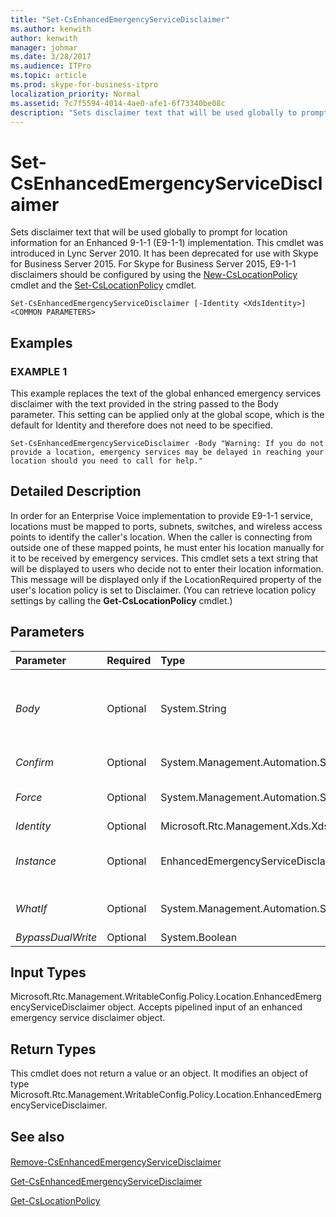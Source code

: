 ```yaml
---
title: "Set-CsEnhancedEmergencyServiceDisclaimer"
ms.author: kenwith
author: kenwith
manager: johmar
ms.date: 3/28/2017
ms.audience: ITPro
ms.topic: article
ms.prod: skype-for-business-itpro
localization_priority: Normal
ms.assetid: 7c7f5594-4014-4ae0-afe1-6f73340be08c
description: "Sets disclaimer text that will be used globally to prompt for location information for an Enhanced 9-1-1 (E9-1-1) implementation. This cmdlet was introduced in Lync Server 2010. It has been deprecated for use with Skype for Business Server 2015. For Skype for Business Server 2015, E9-1-1 disclaimers should be configured by using the New-CsLocationPolicy cmdlet and the Set-CsLocationPolicy cmdlet."
---
```


# Set-CsEnhancedEmergencyServiceDisclaimer
 
Sets disclaimer text that will be used globally to prompt for location information for an Enhanced 9-1-1 (E9-1-1) implementation. This cmdlet was introduced in Lync Server 2010. It has been deprecated for use with Skype for Business Server 2015. For Skype for Business Server 2015, E9-1-1 disclaimers should be configured by using the [New-CsLocationPolicy](new-cslocationpolicy.md) cmdlet and the [Set-CsLocationPolicy](set-cslocationpolicy.md) cmdlet.
  
```
Set-CsEnhancedEmergencyServiceDisclaimer [-Identity <XdsIdentity>] <COMMON PARAMETERS>

```

## Examples

### EXAMPLE 1

This example replaces the text of the global enhanced emergency services disclaimer with the text provided in the string passed to the Body parameter. This setting can be applied only at the global scope, which is the default for Identity and therefore does not need to be specified.
  
```
Set-CsEnhancedEmergencyServiceDisclaimer -Body "Warning: If you do not provide a location, emergency services may be delayed in reaching your location should you need to call for help."
```

## Detailed Description

In order for an Enterprise Voice implementation to provide E9-1-1 service, locations must be mapped to ports, subnets, switches, and wireless access points to identify the caller's location. When the caller is connecting from outside one of these mapped points, he must enter his location manually for it to be received by emergency services. This cmdlet sets a text string that will be displayed to users who decide not to enter their location information. This message will be displayed only if the LocationRequired property of the user's location policy is set to Disclaimer. (You can retrieve location policy settings by calling the **Get-CsLocationPolicy** cmdlet.)
  
## Parameters

|**Parameter**|**Required**|**Type**|**Description**|
|:-----|:-----|:-----|:-----|
| _Body_ <br/> |Optional  <br/> |System.String  <br/> |A string containing information that will be displayed to users who are connected from locations that cannot be resolved by the location mapping (wiremap) who choose not to enter their location manually.  <br/> |
| _Confirm_ <br/> |Optional  <br/> |System.Management.Automation.SwitchParameter  <br/> |Prompts you for confirmation before executing the command.  <br/> |
| _Force_ <br/> |Optional  <br/> |System.Management.Automation.SwitchParameter  <br/> |Suppresses any confirmation prompts that would otherwise be displayed before making changes.  <br/> |
| _Identity_ <br/> |Optional  <br/> |Microsoft.Rtc.Management.Xds.XdsIdentity  <br/> |This will always be Global.  <br/> |
| _Instance_ <br/> |Optional  <br/> |EnhancedEmergencyServiceDisclaimer  <br/> |A reference to an enhanced emergency service disclaimer object. Must be of type EnhancedEmergencyServiceDisclaimer.  <br/> |
| _WhatIf_ <br/> |Optional  <br/> |System.Management.Automation.SwitchParameter  <br/> |Describes what would happen if you executed the command without actually executing the command.  <br/> |
| _BypassDualWrite_ <br/> |Optional  <br/> |System.Boolean  <br/> |PARAMVALUE: $true | $false  <br/> |
   
## Input Types

Microsoft.Rtc.Management.WritableConfig.Policy.Location.EnhancedEmergencyServiceDisclaimer object. Accepts pipelined input of an enhanced emergency service disclaimer object.
  
## Return Types

This cmdlet does not return a value or an object. It modifies an object of type Microsoft.Rtc.Management.WritableConfig.Policy.Location.EnhancedEmergencyServiceDisclaimer.
  
## See also

#### 

[Remove-CsEnhancedEmergencyServiceDisclaimer](remove-csenhancedemergencyservicedisclaimer.md)
  
[Get-CsEnhancedEmergencyServiceDisclaimer](get-csenhancedemergencyservicedisclaimer.md)
  
[Get-CsLocationPolicy](get-cslocationpolicy.md)


